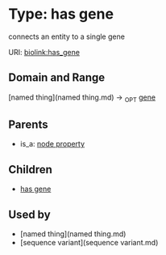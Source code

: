 
# Type: has gene


connects an entity to a single gene

URI: [biolink:has_gene](https://w3id.org/biolink/vocab/has_gene)


## Domain and Range

[named thing](named thing.md) ->  <sub>OPT</sub> [gene](gene.md)

## Parents

 *  is_a: [node property](node_property.md)

## Children

 *  [has gene](sequence_variant_has_gene.md)

## Used by

 * [named thing](named thing.md)
 * [sequence variant](sequence variant.md)
